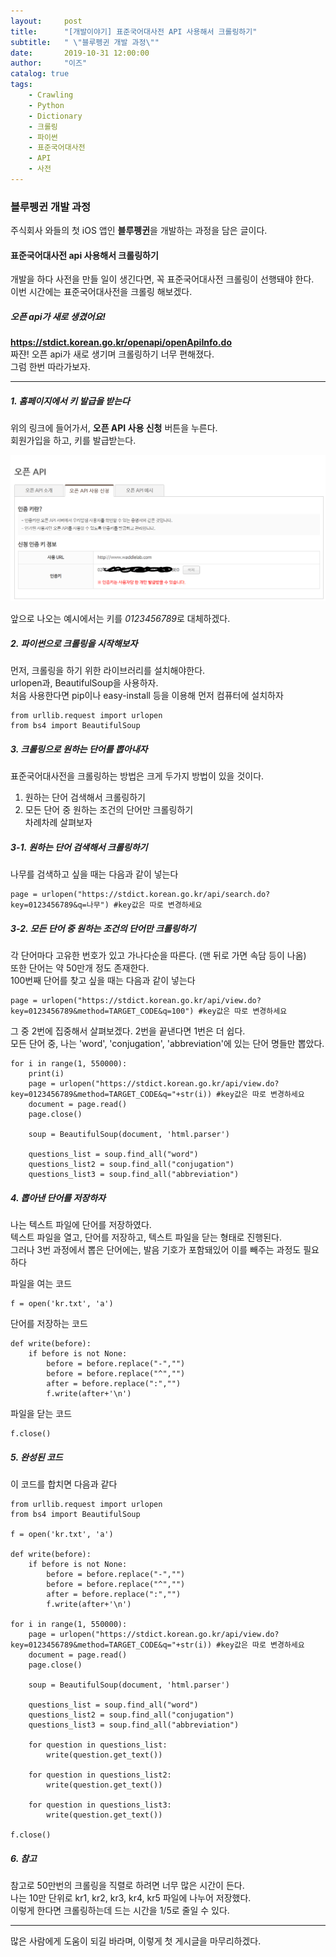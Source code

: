 ```yaml
---
layout:     post
title:      "[개발이야기] 표준국어대사전 API 사용해서 크롤링하기"
subtitle:   " \"블루펭귄 개발 과정\""
date:       2019-10-31 12:00:00
author:     "이즈"
catalog: true
tags:
    - Crawling
    - Python
    - Dictionary
    - 크롤링
    - 파이썬
    - 표준국어대사전
    - API
    - 사전
---
```


### 블루펭귄 개발 과정

주식회사 와들의 첫 iOS 앱인 **블루펭귄**을 개발하는 과정을 담은 글이다.
  
#### 표준국어대사전 api 사용해서 크롤링하기  

개발을 하다 사전을 만들 일이 생긴다면, 꼭 표준국어대사전 크롤링이 선행돼야 한다.  
이번 시간에는 표준국어대사전을 크롤링 해보겠다.  

##### 오픈 api가 새로 생겼어요!  
**https://stdict.korean.go.kr/openapi/openApiInfo.do**  
짜쟌! 오픈 api가 새로 생기며 크롤링하기 너무 편해졌다.  
그럼 한번 따라가보자.  


* * *

##### 1. 홈페이지에서 키 발급을 받는다  
위의 링크에 들어가서, **오픈 API 사용 신청** 버튼을 누른다.   
회원가입을 하고, 키를 발급받는다.  

<img class="shadow" width="600" src="/img/01-key-image.png" alt="키를 발급받은 사진"/>

앞으로 나오는 예시에서는 키를 *0123456789*로 대체하겠다.  

##### 2. 파이썬으로 크롤링을 시작해보자  
먼저, 크롤링을 하기 위한 라이브러리를 설치해야한다.   
urlopen과, BeautifulSoup을 사용하자.   
처음 사용한다면 pip이나 easy-install 등을 이용해 먼저 컴퓨터에 설치하자   


```
from urllib.request import urlopen   
from bs4 import BeautifulSoup
```

##### 3. 크롤링으로 원하는 단어를 뽑아내자  
표준국어대사전을 크롤링하는 방법은 크게 두가지 방법이 있을 것이다.  
1) 원하는 단어 검색해서 크롤링하기  
2) 모든 단어 중 원하는 조건의 단어만 크롤링하기  
차례차례 살펴보자  

##### 3-1. 원하는 단어 검색해서 크롤링하기  
나무를 검색하고 싶을 때는 다음과 같이 넣는다  
 
```
page = urlopen("https://stdict.korean.go.kr/api/search.do?key=0123456789&q=나무") #key값은 따로 변경하세요
```

##### 3-2. 모든 단어 중 원하는 조건의 단어만 크롤링하기  
각 단어마다 고유한 번호가 있고 가나다순을 따른다. (맨 뒤로 가면 속담 등이 나옴)  
또한 단어는 약 50만개 정도 존재한다.  
100번째 단어를 찾고 싶을 때는 다음과 같이 넣는다  

```
page = urlopen("https://stdict.korean.go.kr/api/view.do?key=0123456789&method=TARGET_CODE&q=100") #key값은 따로 변경하세요
```

그 중 2번에 집중해서 살펴보겠다. 2번을 끝낸다면 1번은 더 쉽다.  
모든 단어 중, 나는 'word', 'conjugation', 'abbreviation'에 있는 단어 명들만 뽑았다.  
 
```
for i in range(1, 550000):
    print(i)
    page = urlopen("https://stdict.korean.go.kr/api/view.do?key=0123456789&method=TARGET_CODE&q="+str(i)) #key값은 따로 변경하세요
    document = page.read()
    page.close()

    soup = BeautifulSoup(document, 'html.parser')

    questions_list = soup.find_all("word")
    questions_list2 = soup.find_all("conjugation")
    questions_list3 = soup.find_all("abbreviation")
```

##### 4. 뽑아낸 단어를 저장하자  
나는 텍스트 파일에 단어를 저장하였다.  
텍스트 파일을 열고, 단어를 저장하고, 텍스트 파일을 닫는 형태로 진행된다.  
그러나 3번 과정에서 뽑은 단어에는, 발음 기호가 포함돼있어 이를 빼주는 과정도 필요하다  

파일을 여는 코드  
```
f = open('kr.txt', 'a')
```

단어를 저장하는 코드  
```
def write(before):
    if before is not None:        
        before = before.replace("-","")
        before = before.replace("^","")
        after = before.replace(":","")
        f.write(after+'\n')
```

파일을 닫는 코드  
```
f.close()
```

##### 5. 완성된 코드  
이 코드를 합치면 다음과 같다  

```
from urllib.request import urlopen
from bs4 import BeautifulSoup

f = open('kr.txt', 'a')

def write(before):
    if before is not None:        
        before = before.replace("-","")
        before = before.replace("^","")
        after = before.replace(":","")
        f.write(after+'\n')

for i in range(1, 550000):
    page = urlopen("https://stdict.korean.go.kr/api/view.do?key=0123456789&method=TARGET_CODE&q="+str(i)) #key값은 따로 변경하세요
    document = page.read()
    page.close()

    soup = BeautifulSoup(document, 'html.parser')

    questions_list = soup.find_all("word")
    questions_list2 = soup.find_all("conjugation")
    questions_list3 = soup.find_all("abbreviation")

    for question in questions_list:
        write(question.get_text())
        
    for question in questions_list2:
        write(question.get_text())
        
    for question in questions_list3:
        write(question.get_text())

f.close()
```

##### 6. 참고  
참고로 50만번의 크롤링을 직렬로 하려면 너무 많은 시간이 든다.  
나는 10만 단위로 kr1, kr2, kr3, kr4, kr5 파일에 나누어 저장했다.  
이렇게 한다면 크롤링하는데 드는 시간을 1/5로 줄일 수 있다.  

* * *

많은 사람에게 도움이 되길 바라며, 이렇게 첫 게시글을 마무리하겠다.
